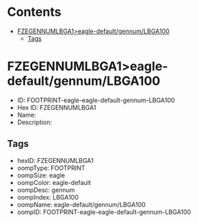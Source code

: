 



Contents
========

* [FZEGENNUMLBGA1>eagle-default/gennum/LBGA100](#fzegennumlbga1eagle-defaultgennumlbga100)
	* [Tags](#tags)

# FZEGENNUMLBGA1>eagle-default/gennum/LBGA100

- ID: FOOTPRINT-eagle-eagle-default-gennum-LBGA100
- Hex ID: FZEGENNUMLBGA1
- Name: 
- Description: 

## Tags

- hexID: FZEGENNUMLBGA1
- oompType: FOOTPRINT
- oompSize: eagle
- oompColor: eagle-default
- oompDesc: gennum
- oompIndex: LBGA100
- oompName: eagle-default/gennum/LBGA100
- oompID: FOOTPRINT-eagle-eagle-default-gennum-LBGA100
